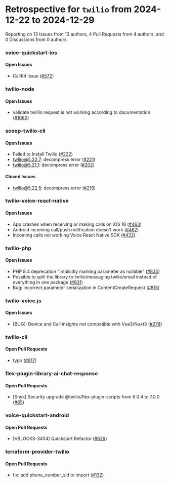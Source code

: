 # Retrospective for `twilio` from 2024-12-22 to 2024-12-29

Reporting on 13 Issues from 13 authors, 4 Pull Requests from 4 authors, and 0 Discussions from 0 authors.


### voice-quickstart-ios

#### Open Issues

- CallKit Issue ([#572](https://github.com/twilio/voice-quickstart-ios/issues/572))

### twilio-node

#### Open Issues

- validate twillio request is not working according to documentation ([#1060](https://github.com/twilio/twilio-node/issues/1060))

### scoop-twilio-cli

#### Open Issues

- Failed to Install Twilio ([#222](https://github.com/twilio/scoop-twilio-cli/issues/222))
- twilio@5.22.7: decompress error ([#221](https://github.com/twilio/scoop-twilio-cli/issues/221))
- twilio@5.21.1: decompress error ([#202](https://github.com/twilio/scoop-twilio-cli/issues/202))

#### Closed Issues

- twilio@5.22.5: decompress error ([#216](https://github.com/twilio/scoop-twilio-cli/issues/216))

### twilio-voice-react-native

#### Open Issues

- App crashes when receiving or making calls on iOS 18 ([#463](https://github.com/twilio/twilio-voice-react-native/issues/463))
- Android incoming call/push notification doesn't work ([#462](https://github.com/twilio/twilio-voice-react-native/issues/462))
- Incoming calls not working Voice React Native SDK ([#432](https://github.com/twilio/twilio-voice-react-native/issues/432))

### twilio-php

#### Open Issues

- PHP 8.4 deprecation "Implicitly marking parameter as nullable" ([#835](https://github.com/twilio/twilio-php/issues/835))
- Possible to split the library to twilio/messaging twilio/email instead of everything in one package ([#831](https://github.com/twilio/twilio-php/issues/831))
- Bug: incorrect parameter serialization in ContentCreateRequest ([#815](https://github.com/twilio/twilio-php/issues/815))

### twilio-voice.js

#### Open Issues

- [BUG]: Device and Call insights not compatible with Vue3/Nuxt3 ([#278](https://github.com/twilio/twilio-voice.js/issues/278))

### twilio-cli

#### Open Pull Requests

- typo ([#617](https://github.com/twilio/twilio-cli/pull/617))

### flex-plugin-library-ai-chat-response

#### Open Pull Requests

- [Snyk] Security upgrade @twilio/flex-plugin-scripts from 6.0.4 to 7.0.0 ([#65](https://github.com/twilio/flex-plugin-library-ai-chat-response/pull/65))

### voice-quickstart-android

#### Open Pull Requests

- [VBLOCKS-3454] Quickstart Refactor ([#629](https://github.com/twilio/voice-quickstart-android/pull/629))

### terraform-provider-twilio

#### Open Pull Requests

- fix: add phone_number_sid to import ([#132](https://github.com/twilio/terraform-provider-twilio/pull/132))